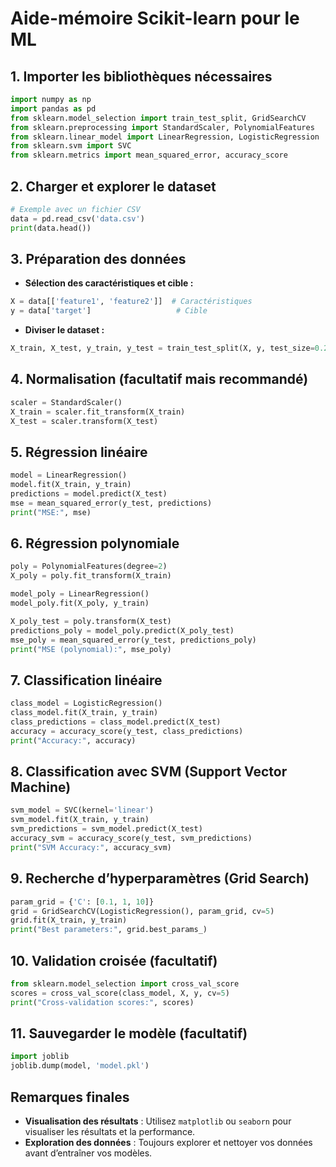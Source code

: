 # Aide-mémoire Scikit-learn pour le ML

## 1. Importer les bibliothèques nécessaires
```python
import numpy as np
import pandas as pd
from sklearn.model_selection import train_test_split, GridSearchCV
from sklearn.preprocessing import StandardScaler, PolynomialFeatures
from sklearn.linear_model import LinearRegression, LogisticRegression
from sklearn.svm import SVC
from sklearn.metrics import mean_squared_error, accuracy_score
```

## 2. Charger et explorer le dataset
```python
# Exemple avec un fichier CSV
data = pd.read_csv('data.csv')
print(data.head())
```

## 3. Préparation des données
- **Sélection des caractéristiques et cible :**
```python
X = data[['feature1', 'feature2']]  # Caractéristiques
y = data['target']                   # Cible
```

- **Diviser le dataset :**
```python
X_train, X_test, y_train, y_test = train_test_split(X, y, test_size=0.2, random_state=42)
```

## 4. Normalisation (facultatif mais recommandé)
```python
scaler = StandardScaler()
X_train = scaler.fit_transform(X_train)
X_test = scaler.transform(X_test)
```

## 5. Régression linéaire
```python
model = LinearRegression()
model.fit(X_train, y_train)
predictions = model.predict(X_test)
mse = mean_squared_error(y_test, predictions)
print("MSE:", mse)
```

## 6. Régression polynomiale
```python
poly = PolynomialFeatures(degree=2)
X_poly = poly.fit_transform(X_train)

model_poly = LinearRegression()
model_poly.fit(X_poly, y_train)

X_poly_test = poly.transform(X_test)
predictions_poly = model_poly.predict(X_poly_test)
mse_poly = mean_squared_error(y_test, predictions_poly)
print("MSE (polynomial):", mse_poly)
```

## 7. Classification linéaire
```python
class_model = LogisticRegression()
class_model.fit(X_train, y_train)
class_predictions = class_model.predict(X_test)
accuracy = accuracy_score(y_test, class_predictions)
print("Accuracy:", accuracy)
```

## 8. Classification avec SVM (Support Vector Machine)
```python
svm_model = SVC(kernel='linear')
svm_model.fit(X_train, y_train)
svm_predictions = svm_model.predict(X_test)
accuracy_svm = accuracy_score(y_test, svm_predictions)
print("SVM Accuracy:", accuracy_svm)
```

## 9. Recherche d’hyperparamètres (Grid Search)
```python
param_grid = {'C': [0.1, 1, 10]}
grid = GridSearchCV(LogisticRegression(), param_grid, cv=5)
grid.fit(X_train, y_train)
print("Best parameters:", grid.best_params_)
```

## 10. Validation croisée (facultatif)
```python
from sklearn.model_selection import cross_val_score
scores = cross_val_score(class_model, X, y, cv=5)
print("Cross-validation scores:", scores)
```

## 11. Sauvegarder le modèle (facultatif)
```python
import joblib
joblib.dump(model, 'model.pkl')
```

## Remarques finales
- **Visualisation des résultats** : Utilisez `matplotlib` ou `seaborn` pour visualiser les résultats et la performance.
- **Exploration des données** : Toujours explorer et nettoyer vos données avant d’entraîner vos modèles.